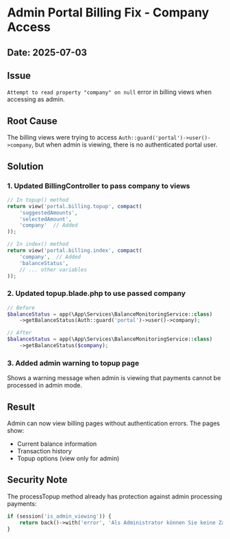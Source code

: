 # Admin Portal Billing Fix - Company Access

## Date: 2025-07-03

## Issue
`Attempt to read property "company" on null` error in billing views when accessing as admin.

## Root Cause
The billing views were trying to access `Auth::guard('portal')->user()->company`, but when admin is viewing, there is no authenticated portal user.

## Solution

### 1. Updated BillingController to pass company to views
```php
// In topup() method
return view('portal.billing.topup', compact(
    'suggestedAmounts',
    'selectedAmount',
    'company'  // Added
));

// In index() method
return view('portal.billing.index', compact(
    'company',  // Added
    'balanceStatus',
    // ... other variables
));
```

### 2. Updated topup.blade.php to use passed company
```php
// Before
$balanceStatus = app(\App\Services\BalanceMonitoringService::class)
    ->getBalanceStatus(Auth::guard('portal')->user()->company);

// After
$balanceStatus = app(\App\Services\BalanceMonitoringService::class)
    ->getBalanceStatus($company);
```

### 3. Added admin warning to topup page
Shows a warning message when admin is viewing that payments cannot be processed in admin mode.

## Result
Admin can now view billing pages without authentication errors. The pages show:
- Current balance information
- Transaction history
- Topup options (view only for admin)

## Security Note
The processTopup method already has protection against admin processing payments:
```php
if (session('is_admin_viewing')) {
    return back()->with('error', 'Als Administrator können Sie keine Zahlungen für Kunden durchführen...');
}
```